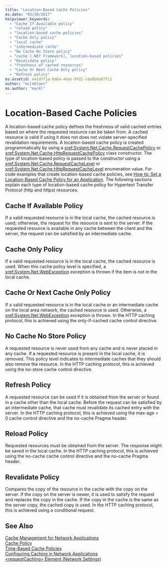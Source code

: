 ```yaml
---
title: "Location-Based Cache Policies"
ms.date: "03/30/2017"
helpviewer_keywords: 
  - "Cache If Available policy"
  - "reload policy"
  - "location-based cache policies"
  - "Cache Only policy"
  - "local cache"
  - "intermediate cache"
  - "No Cache No Store policy"
  - "cache [.NET Framework], location-based policies"
  - "Revalidate policy"
  - "freshness of cached resources"
  - "Cache Or Next Cache Only policy"
  - "Refresh policy"
ms.assetid: e41d7f1a-0a6a-4dee-97d1-c6a8b6a07fc2
author: "mcleblanc"
ms.author: "markl"
---
```

# Location-Based Cache Policies
A location-based cache policy defines the freshness of valid cached entries based on where the requested resource can be taken from. A cached resource is valid if using it does not does not violate server-specified revalidation requirements. A location-based cache policy is created programmatically by using a <xref:System.Net.Cache.RequestCachePolicy> or <xref:System.Net.Cache.HttpRequestCachePolicy> class constructor. The type of location-based policy is passed to the constructor using a <xref:System.Net.Cache.RequestCacheLevel> or <xref:System.Net.Cache.HttpRequestCacheLevel> enumeration value. For code examples that create location-based cache policies, see [How to: Set a Location-Based Cache Policy for an Application](../../../docs/framework/network-programming/how-to-set-a-location-based-cache-policy-for-an-application.md). The following sections explain each type of location-based cache policy for Hypertext Transfer Protocol (http and https) resources.  
  
## Cache If Available Policy  
 If a valid requested resource is in the local cache, the cached resource is used; otherwise, the request for the resource is sent to the server. If the requested resource is available in any cache between the client and the server, the request can be satisfied by an intermediate cache.  
  
## Cache Only Policy  
 If a valid requested resource is in the local cache, the cached resource is used. When this cache policy level is specified, a <xref:System.Net.WebException> exception is thrown if the item is not in the local cache.  
  
## Cache Or Next Cache Only Policy  
 If a valid requested resource is in the local cache or an intermediate cache on the local area network, the cached resource is used. Otherwise, a <xref:System.Net.WebException> exception is thrown. In the HTTP caching protocol, this is achieved using the only-if-cached cache control directive.  
  
## No Cache No Store Policy  
 A requested resource is never used from any cache and is never placed in any cache. If a requested resource is present in the local cache, it is removed. This policy level indicates to intermediate caches that they should also remove the resource. In the HTTP caching protocol, this is achieved using the no-store cache control directive.  
  
## Refresh Policy  
 A requested resource can be used if it is obtained from the server or found in a cache other than the local cache. Before the request can be satisfied by an intermediate cache, that cache must revalidate its cached entry with the server. In the HTTP caching protocol, this is achieved using the max-age = 0 cache control directive and the no-cache Pragma header.  
  
## Reload Policy  
 Requested resources must be obtained from the server. The response might be saved in the local cache. In the HTTP caching protocol, this is achieved using the no-cache cache control directive and the no-cache Pragma header.  
  
## Revalidate Policy  
 Compares the copy of the resource in the cache with the copy on the server. If the copy on the server is newer, it is used to satisfy the request and replaces the copy in the cache. If the copy in the cache is the same as the server copy, the cached copy is used. In the HTTP caching protocol, this is achieved using a conditional request.  
  
## See Also  
 [Cache Management for Network Applications](../../../docs/framework/network-programming/cache-management-for-network-applications.md)  
 [Cache Policy](../../../docs/framework/network-programming/cache-policy.md)  
 [Time-Based Cache Policies](../../../docs/framework/network-programming/time-based-cache-policies.md)  
 [Configuring Caching in Network Applications](../../../docs/framework/network-programming/configuring-caching-in-network-applications.md)  
 [\<requestCaching> Element (Network Settings)](../../../docs/framework/configure-apps/file-schema/network/requestcaching-element-network-settings.md)
